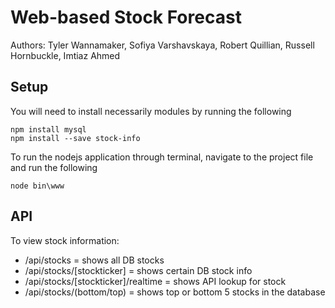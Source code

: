 # Web-based Stock Forecast

Authors: Tyler Wannamaker, Sofiya Varshavskaya, Robert Quillian, Russell Hornbuckle, Imtiaz Ahmed

## Setup
You will need to install necessarily modules by running the following
```
npm install mysql
npm install --save stock-info
```

To run the nodejs application through terminal, navigate to the project file and run the following
```
node bin\www
```

## API

To view stock information:
- /api/stocks = shows all DB stocks
- /api/stocks/[stockticker] = shows certain DB stock info
- /api/stocks/[stockticker]/realtime = shows API lookup for stock
- /api/stocks/(bottom/top) = shows top or bottom 5 stocks in the database
